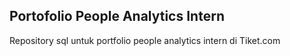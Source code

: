## Portofolio People Analytics Intern
Repository sql untuk portfolio people analytics intern di Tiket.com
